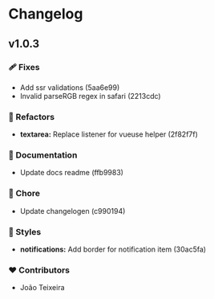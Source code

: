 # Changelog


## v1.0.3

### 🩹 Fixes

  - Add ssr validations (5aa6e99)
  - Invalid parseRGB regex in safari (2213cdc)

### 💅 Refactors

  - **textarea:** Replace listener for vueuse helper (2f82f7f)

### 📖 Documentation

  - Update docs readme (ffb9983)

### 🏡 Chore

  - Update changelogen (c990194)

### 🎨 Styles

  - **notifications:** Add border for notification item (30ac5fa)

### ❤️  Contributors

- João Teixeira

